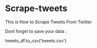 # Scrape-tweets

This is How to Scrape Tweets From Twitter

Dont forget to save your data :

tweets_df.to_csv('tweets.csv')
